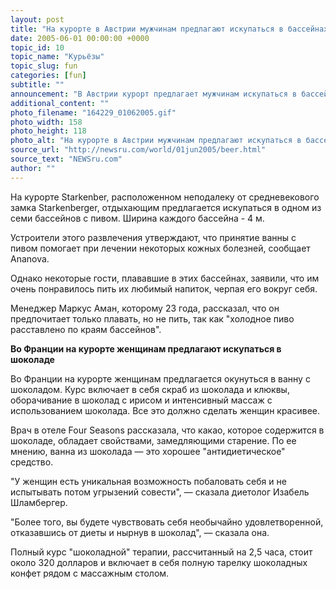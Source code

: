 ```yaml
---
layout: post
title: "На курорте в Австрии мужчинам предлагают искупаться в бассейнах с пивом"
date: 2005-06-01 00:00:00 +0000
topic_id: 10
topic_name: "Курьёзы"
topic_slug: fun
categories: [fun]
subtitle: ""
announcement: "В Австрии курорт предлагает мужчинам искупаться в бассейне с пивом."
additional_content: ""
photo_filename: "164229_01062005.gif"
photo_width: 158
photo_height: 118
photo_alt: "На курорте в Австрии мужчинам предлагают искупаться в бассейнах с пивом"
source_url: "http://newsru.com/world/01jun2005/beer.html"
source_text: "NEWSru.com"
author: ""
---
```

На курорте Starkenber, расположенном неподалеку от средневекового замка Starkenberger, отдыхающим предлагается искупаться в одном из семи бассейнов с пивом. Ширина каждого бассейна - 4 м.

Устроители этого развлечения утверждают, что принятие ванны с пивом помогает при лечении некоторых кожных болезней, сообщает Ananova.

Однако некоторые гости, плававшие в этих бассейнах, заявили, что им очень понравилось пить их любимый напиток, черпая его вокруг себя.

Менеджер Маркус Аман, которому 23 года, рассказал, что он предпочитает только плавать, но не пить, так как "холодное пиво расставлено по краям бассейнов".

<strong>Во Франции на курорте женщинам предлагают искупаться в шоколаде</strong>

Во Франции на курорте женщинам предлагается окунуться в ванну с шоколадом. Курс включает в себя скраб из шоколада и клюквы, оборачивание в шоколад с ирисом и интенсивный массаж с использованием шоколада. Все это должно сделать женщин красивее.

Врач в отеле Four Seasons рассказала, что какао, которое содержится в шоколаде, обладает свойствами, замедляющими старение. По ее мнению, ванна из шоколада &mdash; это хорошее "антидиетическое" средство.

"У женщин есть уникальная возможность побаловать себя и не испытывать потом угрызений совести", &mdash; сказала диетолог Изабель Шламбергер.

"Более того, вы будете чувствовать себя необычайно удовлетворенной, отказавшись от диеты и нырнув в шоколад", &mdash; сказала она.

Полный курс "шоколадной" терапии, рассчитанный на 2,5 часа, стоит около 320 долларов и включает в себя полную тарелку шоколадных конфет рядом с массажным столом.
